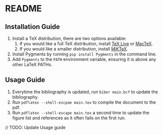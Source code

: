 # README

## Installation Guide

1. Install a TeX distribution, there are two options available:
    1. If you would like a full TeX distribution, install [TeX Live](https://www.tug.org/texlive/) or [MacTeX](https://www.tug.org/mactex/).
    2. If you would like a smaller distribution, install [MiKTeX](https://miktex.org/).
2. Install Pygments by running `pip install Pygments` in the command line.
3. Add `Pygments` to the `PATH` environment variable, ensuring it is above any other LaTeX PATHs.

## Usage Guide

1. Everytime the bibliography is updated, run `biber main.bcf` to update the bibliography.
2. Run `pdflatex --shell-escpae main.tex` to compile the document to the pdf.
3. Run `pdflatex --shell-escape main.tex` a second time to update the figure list and references as it often fails on the first run.

// TODO: Update Usage guide 
